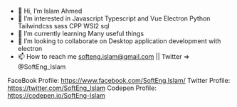 - 👋 Hi, I’m Islam Ahmed
- 👀 I’m interested in Javascript Typescript and Vue Electron Python Tailwindcss sass CPP WSl2 sql
- 🌱 I’m currently learning Many useful things
- 💞️ I’m looking to collaborate on Desktop application development with electron
- 📫 How to reach me softeng.islam@gmail.com || Twitter => @SoftEng_Islam

FaceBook Profile: https://www.facebook.com/SoftEng.Islam/
Twitter Profile:  https://twitter.com/SoftEng_Islam
Codepen Profile:  https://codepen.io/SoftEng-Islam


<!---
SoftEng-Islam/SoftEng-Islam is a ✨ special ✨ repository because its `README.md` (this file) appears on your GitHub profile.
You can click the Preview link to take a look at your changes.
--->

